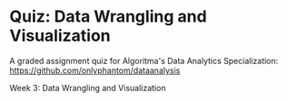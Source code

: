 # Quiz: Data Wrangling and Visualization

A graded assignment quiz for Algoritma's Data Analytics Specialization:
https://github.com/onlyphantom/dataanalysis

Week 3: Data Wrangling and Visualization

